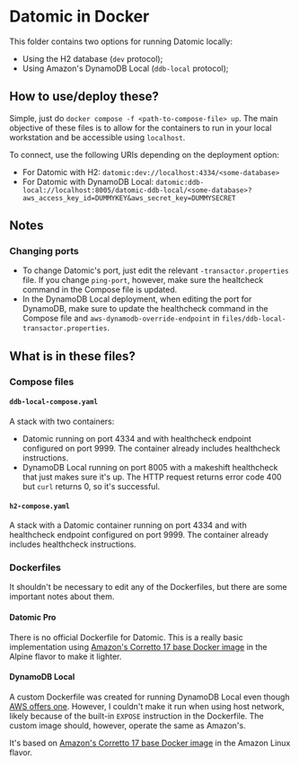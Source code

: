 # Datomic in Docker

This folder contains two options for running Datomic locally:
- Using the H2 database (`dev` protocol);
- Using Amazon's DynamoDB Local (`ddb-local` protocol);

## How to use/deploy these?

Simple, just do `docker compose -f <path-to-compose-file> up`. The main objective of these files is to allow for the containers to run in your local workstation and be accessible using `localhost`.

To connect, use the following URIs depending on the deployment option:
- For Datomic with H2: `datomic:dev://localhost:4334/<some-database>`
- For Datomic with DynamoDB Local: `datomic:ddb-local://localhost:8005/datomic-ddb-local/<some-database>?aws_access_key_id=DUMMYKEY&aws_secret_key=DUMMYSECRET`

## Notes

### Changing ports

- To change Datomic's port, just edit the relevant `-transactor.properties` file. If you change `ping-port`, however, make sure the healtcheck command in the Compose file is updated.
- In the DynamoDB Local deployment, when editing the port for DynamoDB, make sure to update the healthcheck command in the Compose file and `aws-dynamodb-override-endpoint` in `files/ddb-local-transactor.properties`.

## What is in these files?

### Compose files

#### `ddb-local-compose.yaml`

A stack with two containers:
- Datomic running on port 4334 and with healthcheck endpoint configured on port 9999. The container already includes healthcheck instructions.
- DynamoDB Local running on port 8005 with a makeshift healthcheck that just makes sure it's up. The HTTP request returns error code 400 but `curl` returns 0, so it's successful.

#### `h2-compose.yaml`

A stack with a Datomic container running on port 4334 and with healthcheck endpoint configured on port 9999. The container already includes healthcheck instructions.

### Dockerfiles

It shouldn't be necessary to edit any of the Dockerfiles, but there are some important notes about them.

#### Datomic Pro

There is no official Dockerfile for Datomic. This is a really basic implementation using [Amazon's Corretto 17 base Docker image](https://hub.docker.com/_/amazoncorretto) in the Alpine flavor to make it lighter.

#### DynamoDB Local

A custom Dockerfile was created for running DynamoDB Local even though [AWS offers one](https://hub.docker.com/r/amazon/dynamodb-local/). However, I couldn't make it run when using host network, likely because of the built-in `EXPOSE` instruction in the Dockerfile. The custom image should, however, operate the same as Amazon's.

It's based on [Amazon's Corretto 17 base Docker image](https://hub.docker.com/_/amazoncorretto) in the Amazon Linux flavor.